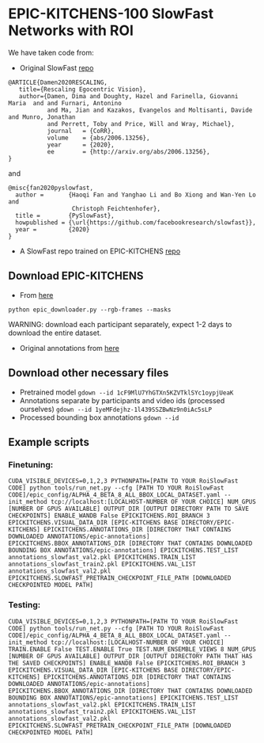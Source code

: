 # EPIC-KITCHENS-100 SlowFast Networks with ROI

We have taken code from:
- Original SlowFast [repo](https://github.com/facebookresearch/SlowFast) 
```
@ARTICLE{Damen2020RESCALING,
   title={Rescaling Egocentric Vision},
   author={Damen, Dima and Doughty, Hazel and Farinella, Giovanni Maria  and and Furnari, Antonino 
           and Ma, Jian and Kazakos, Evangelos and Moltisanti, Davide and Munro, Jonathan 
           and Perrett, Toby and Price, Will and Wray, Michael},
           journal   = {CoRR},
           volume    = {abs/2006.13256},
           year      = {2020},
           ee        = {http://arxiv.org/abs/2006.13256},
} 
```
and
```
@misc{fan2020pyslowfast,
  author =       {Haoqi Fan and Yanghao Li and Bo Xiong and Wan-Yen Lo and
                  Christoph Feichtenhofer},
  title =        {PySlowFast},
  howpublished = {\url{https://github.com/facebookresearch/slowfast}},
  year =         {2020}
}
```
- A SlowFast repo trained on EPIC-KITCHENS [repo](https://github.com/epic-kitchens/epic-kitchens-slowfast/tree/master/slowfast/models)

## Download EPIC-KITCHENS
- From [here](https://github.com/epic-kitchens/epic-kitchens-download-scripts)

`python epic_downloader.py --rgb-frames --masks`

WARNING: download each participant separately, expect 1-2 days to download the entire dataset. 
- Original annotations from [here](https://github.com/epic-kitchens/epic-kitchens-100-annotations)

## Download other necessary files
- Pretrained model `gdown --id 1cF9MlU7YhGTXn5KZVTklSYc1oypjUeaK`
- Annotations separate by participants and video ids (processed ourselves) `gdown --id 1yeMFdejhz-1l439SSZBwNz9n0iAc5sLP`
- Processed bounding box annotations `gdown --id `

## Example scripts

### Finetuning:
```
CUDA_VISIBLE_DEVICES=0,1,2,3 PYTHONPATH=[PATH TO YOUR RoiSlowFast CODE] python tools/run_net.py --cfg [PATH TO YOUR RoiSlowFast CODE]/epic_config/ALPHA_4_BETA_8_ALL_BBOX_LOCAL_DATASET.yaml --init_method tcp://localhost:[LOCALHOST-NUMBER OF YOUR CHOICE] NUM_GPUS [NUMBER OF GPUS AVAILABLE] OUTPUT_DIR [OUTPUT DIRECTORY PATH TO SAVE CHECKPOINTS] ENABLE_WANDB False EPICKITCHENS.ROI_BRANCH 3 EPICKITCHENS.VISUAL_DATA_DIR [EPIC-KITCHENS BASE DIRECTORY/EPIC-KITCHENS] EPICKITCHENS.ANNOTATIONS_DIR [DIRECTORY THAT CONTAINS DOWNLOADED ANNOTATIONS/epic-annotations] EPICKITCHENS.BBOX_ANNOTATIONS_DIR [DIRECTORY THAT CONTAINS DOWNLOADED BOUNDING BOX ANNOTATIONS/epic-annotations] EPICKITCHENS.TEST_LIST annotations_slowfast_val2.pkl EPICKITCHENS.TRAIN_LIST annotations_slowfast_train2.pkl EPICKITCHENS.VAL_LIST annotations_slowfast_val2.pkl EPICKITCHENS.SLOWFAST_PRETRAIN_CHECKPOINT_FILE_PATH [DOWNLOADED CHECKPOINTED MODEL PATH]

```

### Testing:
```
CUDA_VISIBLE_DEVICES=0,1,2,3 PYTHONPATH=[PATH TO YOUR RoiSlowFast CODE] python tools/run_net.py --cfg [PATH TO YOUR RoiSlowFast CODE]/epic_config/ALPHA_4_BETA_8_ALL_BBOX_LOCAL_DATASET.yaml --init_method tcp://localhost:[LOCALHOST-NUMBER OF YOUR CHOICE] TRAIN.ENABLE False TEST.ENABLE True TEST.NUM_ENSEMBLE_VIEWS 8 NUM_GPUS [NUMBER OF GPUS AVAILABLE] OUTPUT_DIR [OUTPUT DIRECTORY PATH THAT HAS THE SAVED CHECKPOINTS] ENABLE_WANDB False EPICKITCHENS.ROI_BRANCH 3 EPICKITCHENS.VISUAL_DATA_DIR [EPIC-KITCHENS BASE DIRECTORY/EPIC-KITCHENS] EPICKITCHENS.ANNOTATIONS_DIR [DIRECTORY THAT CONTAINS DOWNLOADED ANNOTATIONS/epic-annotations] EPICKITCHENS.BBOX_ANNOTATIONS_DIR [DIRECTORY THAT CONTAINS DOWNLOADED BOUNDING BOX ANNOTATIONS/epic-annotations] EPICKITCHENS.TEST_LIST annotations_slowfast_val2.pkl EPICKITCHENS.TRAIN_LIST annotations_slowfast_train2.pkl EPICKITCHENS.VAL_LIST annotations_slowfast_val2.pkl EPICKITCHENS.SLOWFAST_PRETRAIN_CHECKPOINT_FILE_PATH [DOWNLOADED CHECKPOINTED MODEL PATH]

```
